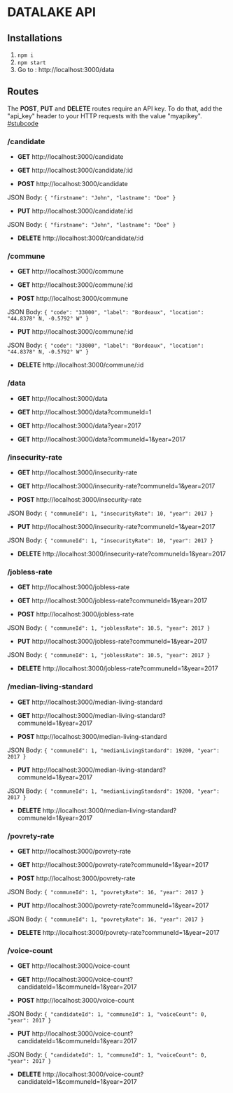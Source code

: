 # DATALAKE API

## Installations
1. `npm i`
2. `npm start`
3. Go to : http://localhost:3000/data

## Routes
The **POST**, **PUT** and **DELETE** routes require an API key.
To do that, add the "api_key" header to your HTTP requests with the value "myapikey". [#stubcode]()

### /candidate
- **GET** http://localhost:3000/candidate
  
- **GET** http://localhost:3000/candidate/:id
  
- **POST** http://localhost:3000/candidate
  
JSON Body: `{ "firstname": "John", "lastname": "Doe" }`

- **PUT** http://localhost:3000/candidate/:id
  
JSON Body: `{ "firstname": "John", "lastname": "Doe" }`

- **DELETE** http://localhost:3000/candidate/:id

### /commune
- **GET** http://localhost:3000/commune
  
- **GET** http://localhost:3000/commune/:id
  
- **POST** http://localhost:3000/commune
     
JSON Body: `{ "code": "33000", "label": "Bordeaux", "location": "44.8378° N, -0.5792° W" } `

- **PUT** http://localhost:3000/commune/:id
  
JSON Body: `{ "code": "33000", "label": "Bordeaux", "location": "44.8378° N, -0.5792° W" }`

- **DELETE** http://localhost:3000/commune/:id

### /data
- **GET** http://localhost:3000/data
  
- **GET** http://localhost:3000/data?communeId=1
  
- **GET** http://localhost:3000/data?year=2017
  
- **GET** http://localhost:3000/data?communeId=1&year=2017

### /insecurity-rate
- **GET** http://localhost:3000/insecurity-rate
  
- **GET** http://localhost:3000/insecurity-rate?communeId=1&year=2017
  
- **POST** http://localhost:3000/insecurity-rate
  
JSON Body: `{ "communeId": 1, "insecurityRate": 10, "year": 2017 }`

- **PUT** http://localhost:3000/insecurity-rate?communeId=1&year=2017
  
JSON Body: `{ "communeId": 1, "insecurityRate": 10, "year": 2017 }`

- **DELETE** http://localhost:3000/insecurity-rate?communeId=1&year=2017

### /jobless-rate
- **GET** http://localhost:3000/jobless-rate
  
- **GET** http://localhost:3000/jobless-rate?communeId=1&year=2017
  
- **POST** http://localhost:3000/jobless-rate
  
JSON Body: `{ "communeId": 1, "joblessRate": 10.5, "year": 2017 }`

- **PUT** http://localhost:3000/jobless-rate?communeId=1&year=2017
  
JSON Body: `{ "communeId": 1, "joblessRate": 10.5, "year": 2017 }`

- **DELETE** http://localhost:3000/jobless-rate?communeId=1&year=2017

### /median-living-standard
- **GET** http://localhost:3000/median-living-standard
  
- **GET** http://localhost:3000/median-living-standard?communeId=1&year=2017
  
- **POST** http://localhost:3000/median-living-standard
  
JSON Body: `{ "communeId": 1, "medianLivingStandard": 19200, "year": 2017 }`

- **PUT** http://localhost:3000/median-living-standard?communeId=1&year=2017
  
JSON Body: `{ "communeId": 1, "medianLivingStandard": 19200, "year": 2017 }`

- **DELETE** http://localhost:3000/median-living-standard?communeId=1&year=2017

### /povrety-rate
- **GET** http://localhost:3000/povrety-rate
  
- **GET** http://localhost:3000/povrety-rate?communeId=1&year=2017
  
- **POST** http://localhost:3000/povrety-rate
  
JSON Body: `{ "communeId": 1, "povretyRate": 16, "year": 2017 }`

- **PUT**    http://localhost:3000/povrety-rate?communeId=1&year=2017
  
JSON Body: `{ "communeId": 1, "povretyRate": 16, "year": 2017 }`

- **DELETE** http://localhost:3000/povrety-rate?communeId=1&year=2017

### /voice-count
- **GET** http://localhost:3000/voice-count
  
- **GET** http://localhost:3000/voice-count?candidateId=1&communeId=1&year=2017
  
- **POST** http://localhost:3000/voice-count
  
JSON Body: `{ "candidateId": 1, "communeId": 1, "voiceCount": 0, "year": 2017 }`

- **PUT** http://localhost:3000/voice-count?candidateId=1&communeId=1&year=2017
  
JSON Body: `{ "candidateId": 1, "communeId": 1, "voiceCount": 0, "year": 2017 }`

- **DELETE** http://localhost:3000/voice-count?candidateId=1&communeId=1&year=2017
